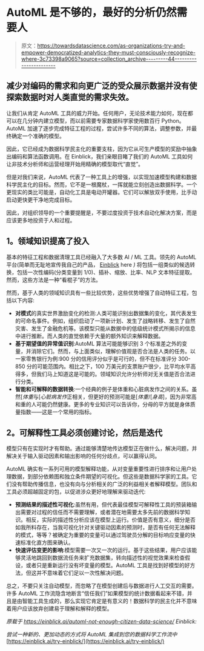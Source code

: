# AutoML 是不够的，最好的分析仍然需要人

> 原文：<https://towardsdatascience.com/as-organizations-try-and-empower-democratized-analytics-they-must-consciously-recognize-where-3c73398a9065?source=collection_archive---------44----------------------->

## 减少对编码的需求和向更广泛的受众展示数据并没有使探索数据时对人类直觉的需求失效。

让我们从肯定 AutoML 工具的威力开始。任何用户，无论技术能力如何，现在都可以在几分钟内建立模型，而以前需要专家数据科学家使用数百行 Python。AutoML 加速了逐步完成特征工程的过程，尝试许多不同的算法，调整参数，并最终确定一个准确的模型。

因此，它已经成为数据科学民主化的重要支柱，因为它从可生产模型的奖励中抽象出编码和算法函数调用。在 Einblick，我们亲眼目睹了我们的 AutoML 工具如何让非技术分析师和运营经理开始用精确的模型取代“直觉”。

但是对我们来说，AutoML 代表了一种工具上的增强，以实现加速模型构建和数据科学民主化的目标。然而，它不是一根魔杖，一挥就能立刻创造出数据科学。一个更现实的类比可能是，自动化工具是电动开罐器。它们可以解放双手使用，比手动启动更快更干净地完成目标。

因此，对组织领导的一个重要提醒是，不要过度投资于技术自动化解决方案，而是应该更多地投资于人和过程。

## **1。领域知识提高了投入**

基本的特征工程和数据清理工具已经融入了大多数 AI / ML 工具。领先的 AutoML 平台(简单而无耻地宣传我自己的产品， [Einblick](https://einblick.ai/product/) here *)* 将包括一组类似的候选转换，包括一次性编码(分类变量到 1/0)、插补、缩放、比率、NLP 文本特征提取。然而，这些方法是一种“看棍子”的方法。

然而，基于人类的领域知识具有一些比较优势，这些优势增强了自动特征工程，包括以下内容:

*   **对模式**的真实世界激励变化的检测:人类可能识别出数据集的变化，其代表发生的可命名事件。例如，组织启动了一项新计划、发生了战略转移、发生了自然灾害、发生了金融危机等。该模型只能从数据中的低级统计模式所揭示的信息中进行推断。而人类的直觉依赖于大量的额外知识来解释数据。
*   **基于期望值的异常值识别**:AutoML 算法可能能够识别 3 个标准差之外的变量，并消除它们。然而，与上面类似，理解价值观是否合法是人类的任务。以一家零售银行为例:900 分的信用评分似乎是可行的，但不在标准评分 300-850 分的可能范围内。相比之下，100 万美元的支票账户很少，比平均水平高得多，但我们马上知道这是可能的。领域知识允许分析师对无关值是否合法进行分类。
*   **智能和可解释的数据转换**:一个经典的例子是体重和心脏病发作之间的关系。虽然[*体重*与[*心脏病发作*正相关，但更好的预测可能是[*体重*/[*身高*]，因为非常高和重的人可能仍然健康。更多的专业知识可以告诉你，分母的平方就是身体质量指数——这是一个常用的指标。

## **2。可解释性工具必须创建讨论，然后是迭代**

模型只有在实现时才有帮助。通过能够清楚地传达模型正在做什么，解决问题，并解决关于输入驱动因素和输出影响的任何分歧点，可以赢得认同。

AutoML 确实有一系列可用的模型解释功能，从对变量重要性进行排序和让用户处理数据，到部分依赖图和独立条件期望的可视化。但这些是数据科学家的工具。它们没有帮助传播信息，也没有向与分析相关的广泛的利益相关者解释模型。团队和工具必须超越固定的包，以促进涉众更好地理解来驱动迭代:

*   **预测结果的描述性可视化**:虽然有用，但代表最佳模型可解释性工具的预装箱输出需要对过程的信任而不需要理解，或者潜在地需要太多先前的数据科学知识。相反，实际的描述性分析应该在模型上运行。价值是否有意义，细分是否如我所料存在，当我可视化针对关键驱动因素的预测时，是否有任何无法解释的模式，等等？被确定为重要的变量可以通过驾驶员分解的目标响应变量的快速标准化直方图来确认。
*   **快速评估变更的影响**:模型需要一次又一次的运行。基于这些结果，用户应该能够灵活地跳回到数据流任务来扩充数据集，转向描述性的视觉效果来检查假设，或者只是重新运行没有坏变量的模型。AutoML 工具是找到好模型的好方法，但这并不意味着它们足以一次性解决问题。

总之，不要只关注自动模型，而忽略了在模型创建后与数据进行人工交互的需要。许多 AutoML 工作流隐含地断言“信任我们”如果模型的统计数据看起来不错，并且是由智能工具生成的，那么实现它肯定是有意义的！数据科学的民主化并不意味着用户应该放弃创建易于理解和解释的模型。

*原载于 https://einblick.ai/automl-not-enough-citizen-data-science/ Einblick:*

*尝试一种新的、更加动态的方式将 AutoML 集成到您的数据科学工作流中*[https://einblick.ai/try-einblick/](https://einblick.ai/try-einblick/)